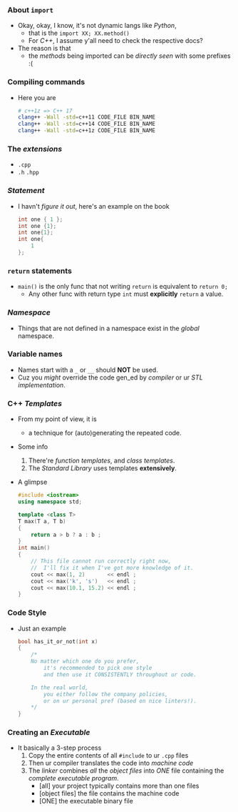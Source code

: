 
### About ```import```
- Okay, okay, I know, it's not dynamic langs like *Python*,
    - that is the ```import XX; XX.method()```
    - For *C++*, I assume y'all need to check the respective docs?
- The reason is that 
    - the *methods* being imported can be *directly seen* with some prefixes :(

### Compiling commands
- Here you are 

    ```bash
    # c++1z => C++ 17
    clang++ -Wall -std=c++11 CODE_FILE BIN_NAME
    clang++ -Wall -std=c++14 CODE_FILE BIN_NAME
    clang++ -Wall -std=c++1z CODE_FILE BIN_NAME
    ```

### The *extensions*
- ```.cpp```
- ```.h```  ```.hpp```

### *Statement*
- I havn't *figure it out*, here's an example on the book

    ```c++
    int one { 1 };
    int one {1};
    int one{1};
    int one{
        1
    };
    ```

### ```return``` statements
- ```main()``` is the only func that not writing ```return``` is equivalent to ```return 0;```
    - Any other func with return type ```int``` must **explicitly** ```return``` a value. 

### *Namespace*
- Things that are not defined in a namespace exist in the *global* namespace.

### Variable names 
- Names start with a ```_``` or ```__``` should **NOT** be used.
- Cuz you *might* override the code gen_ed by *compiler* or ur *STL implementation*.

### C++ *Templates* 
- From my point of view, it is 
    - a technique for (auto)generating the repeated code. 
- Some info
    1. There're *function templates*, and *class templates*.
    2. The *Standard Library* uses templates **extensively**.
- A glimpse 

    ```c++
    #include <iostream>
    using namespace std;

    template <class T>
    T max(T a, T b)
    {
    	return a > b ? a : b ;
    }
    int main()
    {
        // This file cannot run correctly right now,
        //  I'll fix it when I've got more knowledge of it.
    	cout << max(1, 2)       << endl ;
    	cout << max('k', 's')   << endl ;
    	cout << max(10.1, 15.2) << endl ;
    }
    ``` 

### Code Style 
- Just an example 

    ```c++
    bool has_it_or_not(int x)
    {
        /*
        No matter which one do you prefer, 
            it's recommended to pick one style 
            and then use it CONSISTENTLY throughout ur code.

        In the real world, 
            you either follow the company policies,
            or on ur personal pref (based on nice linters!).
        */
    }
    ```

### Creating an *Executable*
- It basically a 3-step process
    1. Copy the entire contents of all ```#include``` to ur ```.cpp``` files 
    2. Then ur compiler translates the code into *machine code*
    3. The *linker* combines *all* the *object files* into *ONE* file containing the *complete executable program*.
        - [all] your project typically contains more than one files 
        - [object files] the file contains the machine code 
        - [ONE] the executable binary file 